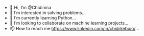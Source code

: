 - 👋 Hi, I’m @Chidinma
- 👀 I’m interested in solving problems...
- 🌱 I’m currently learning Python...
- 💞️ I’m looking to collaborate on machine learning projects...
- 📫 How to reach me https://www.linkedin.com/in/chidiikebujo/...

<!---
Chidi-nma/Chidi-nma is a ✨ special ✨ repository because its `README.md` (this file) appears on your GitHub profile.
You can click the Preview link to take a look at your changes.
--->
